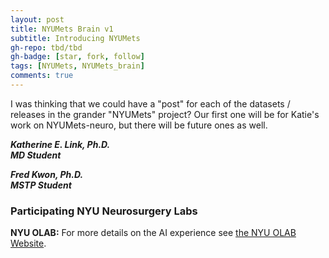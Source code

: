 ```yaml
---
layout: post
title: NYUMets Brain v1
subtitle: Introducing NYUMets
gh-repo: tbd/tbd
gh-badge: [star, fork, follow]
tags: [NYUMets, NYUMets_brain]
comments: true
---
```


I was thinking that we could have a "post" for each of the datasets / releases in the grander "NYUMets" project? Our first one will be for Katie's work on NYUMets-neuro, but there will be future ones as well.

<!---
![Eric Oermann](https://nyumets.org/assets/img/oermann_talk_violakeh_bright.png "EKO")
--->
***Katherine E. Link, Ph.D.*** \
***MD Student***

<!---
![Eric Oermann](https://nyumets.org/assets/img/oermann_talk_violakeh_bright.png "EKO")
--->
***Fred Kwon, Ph.D.*** \
***MSTP Student***


### Participating NYU Neurosurgery Labs
**NYU OLAB:** For more details on the AI experience see [the NYU OLAB Website](https://nyuolab.org/).